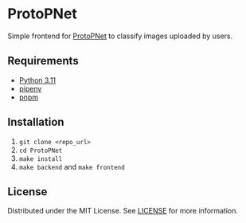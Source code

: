 # ProtoPNet

Simple frontend for [ProtoPNet](https://github.com/cfchen-duke/ProtoPNet) to classify images uploaded by users.

## Requirements
- [Python 3.11](https://www.python.org/downloads/)
- [pipenv](https://pipenv.pypa.io/en/latest/)
- [pnpm](https://pnpm.io/)

## Installation
1. `git clone <repo_url>`
2. `cd ProtoPNet`
3. `make install`
4. `make backend` and `make frontend`

## License
Distributed under the MIT License. See [LICENSE](/LICENSE) for more information.
